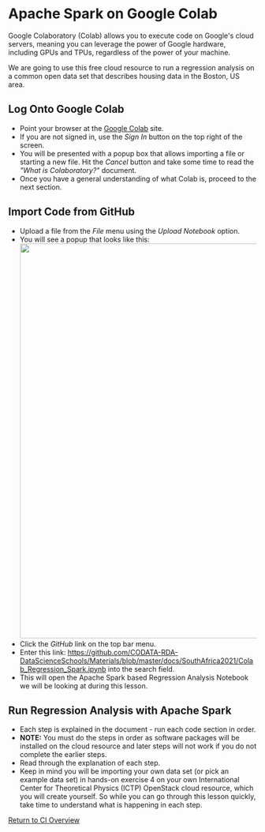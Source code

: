 
# Apache Spark on Google Colab

Google Colaboratory (Colab) allows you to execute code on Google's cloud servers, meaning you can leverage the power of Google hardware, including GPUs and TPUs, regardless of the power of your machine. 

We are going to use this free cloud resource to run a regression analysis on a common open data set that describes housing data in the Boston, US area. 

## Log Onto Google Colab

   * Point your browser at the [Google Colab](https://colab.research.google.com) site.
   * If you are not signed in, use the _Sign In_ button on the top right of the screen. 
   * You will be presented with a popup box that allows importing a file or starting a new file. Hit the _Cancel_ button and take some time to read the _"What is Colaboratory?"_ document. 
   * Once you have a general understanding of what Colab is, proceed to the next section.

## Import Code from GitHub

   * Upload a file from the _File_ menu using the _Upload Notebook_ option. 
   * You will see a popup that looks like this:
   <img src="Colab_Open.png" width="800"/><br>
   * Click the _GitHub_ link on the top bar menu.
   * Enter this link: https://github.com/CODATA-RDA-DataScienceSchools/Materials/blob/master/docs/SouthAfrica2021/Colab_Regression_Spark.ipynb into the search field.
   * This will open the Apache Spark based Regression Analysis Notebook we will be looking at during this lesson.

## Run Regression Analysis with Apache Spark
   * Each step is explained in the document - run each code section in order. 
   * **NOTE:** You must do the steps in order as software packages will be installed on the cloud resource and later steps will not work if you do not complete the earlier steps. 
   * Read through the explanation of each step.
   * Keep in mind you will be importing your own data set (or pick an example data set) in hands-on exercise 4 on your own International Center for Theoretical Physics (ICTP) OpenStack cloud resource, which you will create yourself. So while you can go through this lesson quickly, take time to understand what is happening in each step. 

[Return to CI Overview](00-Hands_on_Exercise_Overview.md)
